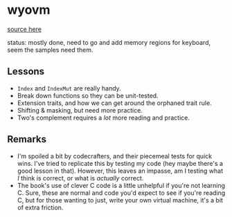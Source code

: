 # wyovm

[source here](https://www.jmeiners.com/lc3-vm/)


status: mostly done, need to go and add memory regions for keyboard, seem the samples need them.

## Lessons

 - `Index` and `IndexMut` are really handy.
 - Break down functions so they can be unit-tested.
 - Extension traits, and how we can get around the orphaned trait rule.
 - Shifting & masking, but need more practice.
 - Two's complement requires a *lot* more reading and practice.

## Remarks

 - I'm spoiled a bit by codecrafters, and their piecemeal tests for quick wins. I've tried to replicate this by testing my code (hey maybe there's a good lesson in that). However, this leaves an impasse, am I testing what *I* think is correct, or what is *actually* correct.
 - The book's use of clever C code is a little unhelpful if you're not learning C. Sure, these are normal and code you'd expect to see if you're reading C, but for those wanting to just, write your own virtual machine, it's a bit of extra friction.

